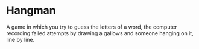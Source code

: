 # Hangman
 A game in which you try to guess the letters of a word, the computer recording failed attempts by drawing a gallows and someone hanging on it, line by line.
